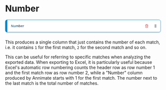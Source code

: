 # Number

!["Number" column](../img/column-number.png)

This produces a single column that just contains the number of each match, i.e. it contains `1` for the first match, `2` for the second match and so on.

This can be useful for referring to specific matches when analyzing the exported data. When exporting to Excel, it is particularly useful because Excel's automatic row numbering counts the header row as row number 1 and the first match row as row number 2, while a "Number" column produced by Annimate starts with 1 for the first match. The number next to the last match is the total number of matches.
